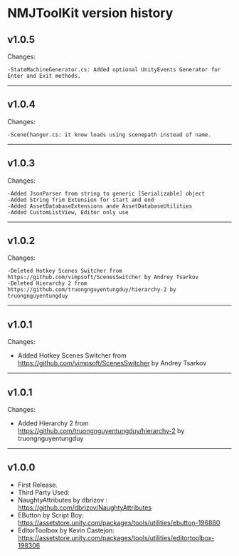# NMJToolKit version history

## v1.0.5
  Changes:
  
    -StateMachineGenerator.cs: Added optional UnityEvents Generator for Enter and Exit methods.
    
---  
## v1.0.4
  Changes:
  
    -SceneChanger.cs: it know loads using scenepath instead of name.
    
---  
## v1.0.3
  Changes:
  
    -Added JsonParser from string to generic [Serializable] object
    -Added String Trim Extension for start and end
    -Added AssetDatabaseExtensions ande AssetDatabaseUtilities
    -Added CustomListView, Editor only use

---
## v1.0.2
  Changes:
  
    -Deleted Hotkey Scenes Switcher from https://github.com/vimpsoft/ScenesSwitcher by Andrey Tsarkov
    -Deleted Hierarchy 2 from https://github.com/truongnguyentungduy/hierarchy-2 by truongnguyentungduy

---

## v1.0.1
 Changes:
 
  - Added Hotkey Scenes Switcher from https://github.com/vimpsoft/ScenesSwitcher by Andrey Tsarkov

---

## v1.0.1
 Changes:
 
  - Added Hierarchy 2 from https://github.com/truongnguyentungduy/hierarchy-2 by truongnguyentungduy

---

## v1.0.0
  - First Release.
  - Third Party Used:
  - NaughtyAttributes by dbrizov : https://github.com/dbrizov/NaughtyAttributes
  - EButton by Script Boy: https://assetstore.unity.com/packages/tools/utilities/ebutton-196880
  - EditorToolbox by Kevin Castejon: https://assetstore.unity.com/packages/tools/utilities/editortoolbox-198306
